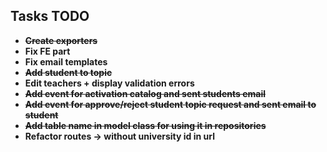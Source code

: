 ## Tasks TODO


- ~~**Create exporters**~~
- **Fix FE part**
- **Fix email templates**
- ~~**Add student to topic**~~
- **Edit teachers + display validation errors**
- ~~**Add event for activation catalog and sent students email**~~
- ~~**Add event for approve/reject student topic request and sent email to student**~~
- ~~**Add table name in model class for using it in repositories**~~
- **Refactor routes -> without university id in url**



